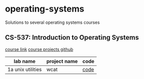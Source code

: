 # operating-systems
Solutions to several operating systems courses

## CS-537: Introduction to Operating Systems
[course link](https://pages.cs.wisc.edu/~remzi/Classes/537/Spring2018/)
[course projects github](https://github.com/remzi-arpacidusseau/ostep-projects)

| lab name                       | project name                   | code                                                        |
|--------------------------------|--------------------------------|-------------------------------------------------------------|
| 1a unix utilities              | wcat                           | [code](CS-537/1a-unix-utilities/wcat)                       |
